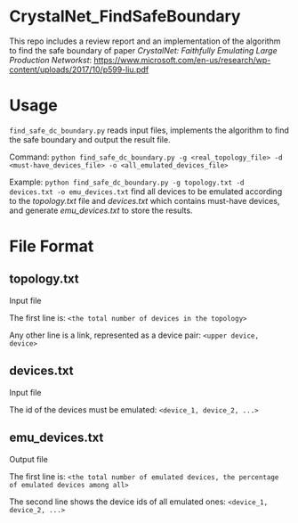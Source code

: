 # CrystalNet_FindSafeBoundary
This repo includes a review report and an implementation of the algorithm to find the safe boundary of paper _CrystalNet: Faithfully Emulating Large Production Networkst_: https://www.microsoft.com/en-us/research/wp-content/uploads/2017/10/p599-liu.pdf

# Usage
`find_safe_dc_boundary.py` reads input files, implements the algorithm to find the safe boundary and output the result file.

Command: `python find_safe_dc_boundary.py -g <real_topology_file> -d <must-have_devices_file> -o <all_emulated_devices_file>`

Example: `python find_safe_dc_boundary.py -g topology.txt -d devices.txt -o emu_devices.txt` 
 find all devices to be emulated according to the *topology.txt* file and *devices.txt* which contains must-have devices, and generate *emu_devices.txt* to store the results.
 
# File Format

## topology.txt
Input file

The first line is: `<the total number of devices in the topology>`

Any other line is a link, represented as a device pair: `<upper device, device>`

## devices.txt
Input file

The id of the devices must be emulated: `<device_1, device_2, ...>`

## emu_devices.txt
Output file

The first line is: `<the total number of emulated devices, the percentage of emulated devices among all>`

The second line shows the device ids of all emulated ones: `<device_1, device_2, ...>`
 
